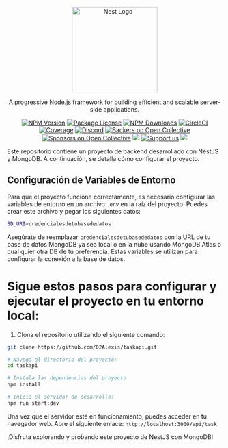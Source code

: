 <p align="center">
  <a href="http://nestjs.com/" target="blank"><img src="https://nestjs.com/img/logo-small.svg" width="200" alt="Nest Logo" /></a>
</p>

[circleci-image]: https://img.shields.io/circleci/build/github/nestjs/nest/master?token=abc123def456
[circleci-url]: https://circleci.com/gh/nestjs/nest

  <p align="center">A progressive <a href="http://nodejs.org" target="_blank">Node.js</a> framework for building efficient and scalable server-side applications.</p>
    <p align="center">
<a href="https://www.npmjs.com/~nestjscore" target="_blank"><img src="https://img.shields.io/npm/v/@nestjs/core.svg" alt="NPM Version" /></a>
<a href="https://www.npmjs.com/~nestjscore" target="_blank"><img src="https://img.shields.io/npm/l/@nestjs/core.svg" alt="Package License" /></a>
<a href="https://www.npmjs.com/~nestjscore" target="_blank"><img src="https://img.shields.io/npm/dm/@nestjs/common.svg" alt="NPM Downloads" /></a>
<a href="https://circleci.com/gh/nestjs/nest" target="_blank"><img src="https://img.shields.io/circleci/build/github/nestjs/nest/master" alt="CircleCI" /></a>
<a href="https://coveralls.io/github/nestjs/nest?branch=master" target="_blank"><img src="https://coveralls.io/repos/github/nestjs/nest/badge.svg?branch=master#9" alt="Coverage" /></a>
<a href="https://discord.gg/G7Qnnhy" target="_blank"><img src="https://img.shields.io/badge/discord-online-brightgreen.svg" alt="Discord"/></a>
<a href="https://opencollective.com/nest#backer" target="_blank"><img src="https://opencollective.com/nest/backers/badge.svg" alt="Backers on Open Collective" /></a>
<a href="https://opencollective.com/nest#sponsor" target="_blank"><img src="https://opencollective.com/nest/sponsors/badge.svg" alt="Sponsors on Open Collective" /></a>
  <a href="https://paypal.me/kamilmysliwiec" target="_blank"><img src="https://img.shields.io/badge/Donate-PayPal-ff3f59.svg"/></a>
    <a href="https://opencollective.com/nest#sponsor"  target="_blank"><img src="https://img.shields.io/badge/Support%20us-Open%20Collective-41B883.svg" alt="Support us"></a>
  <a href="https://twitter.com/nestframework" target="_blank"><img src="https://img.shields.io/twitter/follow/nestframework.svg?style=social&label=Follow"></a>
</p>
 
Este repositorio contiene un proyecto de backend desarrollado con NestJS y MongoDB. A continuación, se detalla cómo configurar el proyecto.

## Configuración de Variables de Entorno

Para que el proyecto funcione correctamente, es necesario configurar las variables de entorno en un archivo `.env` en la raíz del proyecto. Puedes crear este archivo y pegar los siguientes datos:

```bash
BD_URI=credencialesdetubasededatos
```
Asegúrate de reemplazar `credencialesdetubasededatos` con la URL de tu base de datos MongoDB ya sea local o en la nube usando MongoDB Atlas o cual quier otra DB de tu preferencia. Estas variables se utilizan para configurar la conexión a la base de datos.

# Sigue estos pasos para configurar y ejecutar el proyecto en tu entorno local:

1. Clona el repositorio utilizando el siguiente comando:

```sh
git clone https://github.com/02Alexis/taskapi.git

# Navega al directorio del proyecto:
cd taskapi

# Instala las dependencias del proyecto
npm install

# Inicia el servidor de desarrollo:
npm run start:dev
```

Una vez que el servidor esté en funcionamiento, puedes acceder en tu navegador web. Abre el siguiente enlace:
`http://localhost:3000/api/task`

¡Disfruta explorando y probando este proyecto de NestJS con MongoDB!
